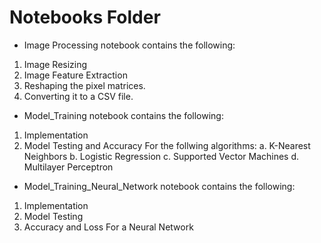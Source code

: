 # Notebooks Folder

- Image Processing notebook contains the following:
 1. Image Resizing
 2. Image Feature Extraction
 3. Reshaping the pixel matrices.
 4. Converting it to a CSV file.

- Model_Training notebook contains the following:
 1. Implementation
 2. Model Testing and Accuracy
 For the follwing algorithms: 
  a. K-Nearest Neighbors
  b. Logistic Regression
  c. Supported Vector Machines
  d. Multilayer Perceptron
 
- Model_Training_Neural_Network notebook contains the following:
 1. Implementation
 2. Model Testing
 3. Accuracy and Loss
 For a Neural Network

